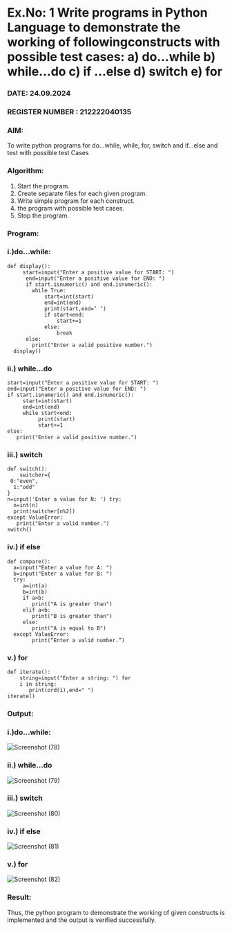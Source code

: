 # Ex.No: 1 Write programs in Python Language to demonstrate the working of followingconstructs with possible test cases: a) do…while b) while…do c) if …else d) switch e) for 

### DATE: 24.09.2024                                                                        
### REGISTER NUMBER : 212222040135

### AIM:  
To write python programs for do…while, while, for, switch and if…else and test with possible test 
Cases 

### Algorithm:
1. Start the program.
2. Create separate files for each given program.
3. Write simple program for each construct.
4.  the program with possible test cases.
5. Stop the program.
### Program:

### i.)do…while: 

```
def display():
     start=input("Enter a positive value for START: ")
      end=input("Enter a positive value for END: ")
      if start.isnumeric() and end.isnumeric():
        while True:
            start=int(start)
            end=int(end)
            print(start,end=‘ ‘)
            if start<end:
                start+=1
            else:
                break
      else:
        print("Enter a valid positive number.") 
  display() 
```

### ii.) while…do 

```
start=input("Enter a positive value for START: ") 
end=input("Enter a positive value for END: ")
if start.isnumeric() and end.isnumeric():
     start=int(start)
     end=int(end)
     while start<end:
          print(start)
          start+=1
else:
   print("Enter a valid positive number.")

```

### iii.) switch 

```
def switch():
    switcher={
 0:"even",
  1:"odd"
}
n=input('Enter a value for N: ') try:
  n=int(n)
  print(switcher[n%2])
except ValueError:
   print("Enter a valid number.")
switch() 

```

### iv.) if else

```
def compare():
  a=input("Enter a value for A: ")
  b=input("Enter a value for B: ")
  try:
     a=int(a)
     b=int(b)
     if a>b:
        print("A is greater than")
     elif a<b:
        print("B is greater than")
     else:
        print("A is equal to B")
  except ValueError:
        print(“Enter a valid number.”) 

```

### v.) for

```
def iterate():
    string=input("Enter a string: ") for
    i in string:
       print(ord(i),end=" ")
iterate() 
```




### Output:

### i.)do…while: 
![Screenshot (78)](https://github.com/user-attachments/assets/8d26d7c2-b12c-44b7-9a71-8b8a474ff3a7)



### ii.) while…do 

![Screenshot (79)](https://github.com/user-attachments/assets/545571e8-b702-4f12-9540-5ca9151f07ab)


### iii.) switch 
![Screenshot (80)](https://github.com/user-attachments/assets/dd6fa195-9bdc-4fd5-9e5a-aa8250b9118f)


### iv.) if else
![Screenshot (81)](https://github.com/user-attachments/assets/c4899491-1d68-4a5e-864d-0214e10012cb)


### v.) for 

![Screenshot (82)](https://github.com/user-attachments/assets/eb2c99ca-1fb6-4ec7-9086-1a0d9e1bdde3)


### Result:
Thus, the python program to demonstrate the working of given constructs is implemented and the output is verified successfully.
